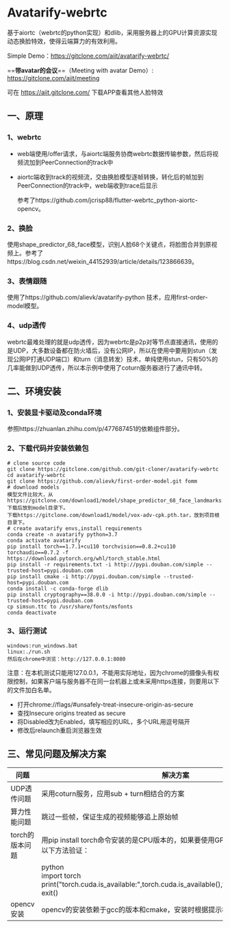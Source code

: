 # Avatarify-webrtc

基于aiortc（webrtc的python实现）和dlib，采用服务器上的GPU计算资源实现动态换脸特效，使得云端算力的有效利用。

Simple Demo：https://gitclone.com/aiit/avatarify-webrtc/ 

==**带avatar的会议**==（Meeting with avatar Demo）: https://gitclone.com/aiit/meeting

可在 https://aiit.gitclone.com/ 下载APP查看其他人脸特效

## 一、原理

### 1、webrtc

- web端使用/offer请求，与aiortc端服务协商webrtc数据传输参数，然后将视频流加到PeerConnection的track中

- aiortc端收到track的视频流，交由换脸模型逐帧转换，转化后的帧加到PeerConnection的track中，web端收到trace后显示

  参考了https://github.com/jcrisp88/flutter-webrtc_python-aiortc-opencv。

### 2、换脸

使用shape_predictor_68_face模型，识别人脸68个关键点，将脸图合并到原视频上。参考了https://blog.csdn.net/weixin_44152939/article/details/123866639。

### 3、表情跟随

使用了https://github.com/alievk/avatarify-python 技术，应用first-order-model模型。

### 4、udp透传

webrtc最难处理的就是udp透传，因为webrtc是p2p对等节点直接通讯，使用的是UDP，大多数设备都在防火墙后，没有公网IP，所以在使用中要用到stun（发现公网IP打通UDP端口）和turn（消息转发）技术，单纯使用stun，只有50%的几率能做到UDP透传，所以本示例中使用了coturn服务器进行了通讯中转。

## 二、环境安装

### 1、安装显卡驱动及conda环境

参照https://zhuanlan.zhihu.com/p/477687451的依赖组件部分。

### 2、下载代码并安装依赖包

```shell
# clone source code
git clone https://gitclone.com/github.com/git-cloner/avatarify-webrtc
cd avatarify-webrtc
git clone https://github.com/alievk/first-order-model.git fomm
# download models
模型文件比较大，从https://gitclone.com/download1/model/shape_predictor_68_face_landmarks.dat下载后放到model目录下。
下载https://gitclone.com/download1/model/vox-adv-cpk.pth.tar，放到项目根目录下。
# create avatarify envs,install requirements
conda create -n avatarify python=3.7
conda activate avatarify
pip install torch==1.7.1+cu110 torchvision==0.8.2+cu110 torchaudio==0.7.2 -f https://download.pytorch.org/whl/torch_stable.html 
pip install -r requirements.txt -i http://pypi.douban.com/simple --trusted-host=pypi.douban.com
pip install cmake -i http://pypi.douban.com/simple --trusted-host=pypi.douban.com
conda install -c conda-forge dlib
pip install cryptography==38.0.0 -i http://pypi.douban.com/simple --trusted-host=pypi.douban.com
cp simsun.ttc to /usr/share/fonts/msfonts
conda deactivate
```

### 3、运行测试

```shell
windows:run_windows.bat
linux:./run.sh
然后在chrome中浏览：http://127.0.0.1:8080
```

注意：在本机测试只能用127.0.0.1，不能用实际地址，因为chrome的摄像头有权限控制，如果客户端与服务器不在同一台机器上或未采用https连接，则要用以下的文件加白名单。

- 打开chrome://flags/#unsafely-treat-insecure-origin-as-secure
- 查找Insecure origins treated as secure
- 将Disabled改为Enabled，填写相应的URL，多个URL用逗号隔开
- 修改后relaunch重启浏览器生效

## 三、常见问题及解决方案

| 问题            | 解决方案                                                     |
| --------------- | ------------------------------------------------------------ |
| UDP透传问题     | 采用coturn服务，应用sub + turn相结合的方案                   |
| 算力性能问题    | 跳过一些帧，保证生成的视频能够追上原始帧                     |
| torch的版本问题 | 用pip install torch命令安装的是CPU版本的，如果要使用GPU，得用上文方法安装，用以下方法验证： |
|                 | python<br/>import torch<br/>print("torch.cuda.is_available:",torch.cuda.is_available(),torch.cuda.device_count())<br/>exit() |
| opencv安装      | opencv的安装依赖于gcc的版本和cmake，安装时根据提示检查依赖项 |

